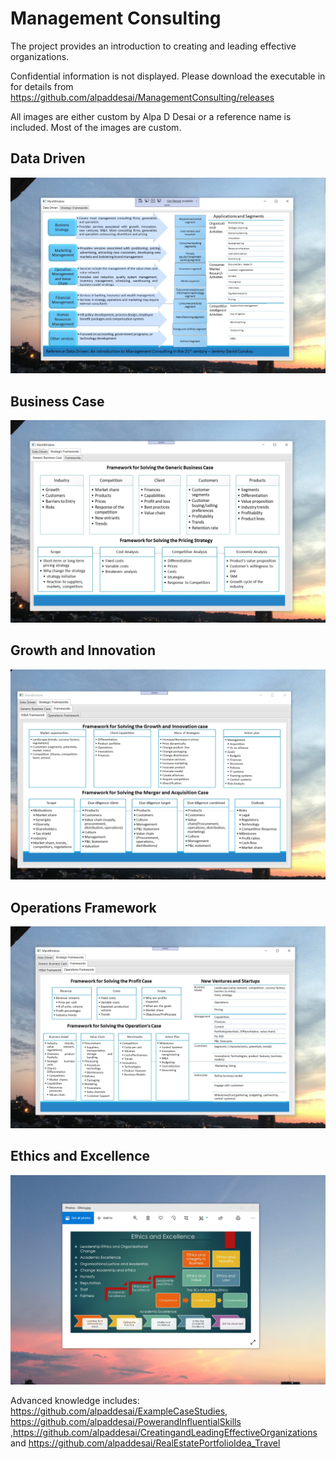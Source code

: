 # Management Consulting

The project provides an introduction to creating and leading effective organizations. 

Confidential information is not displayed. Please download the executable in  for details from https://github.com/alpaddesai/ManagementConsulting/releases

All images are either custom by Alpa D Desai or a reference name is included. Most of the images are custom.

## Data Driven
![image](DataDriven.png)

## Business Case
![image](BusinessCase.png)

## Growth and Innovation
![image](GrowthInnovationCase.png)

## Operations Framework
![image](OperationsFramework.png)

## Ethics and Excellence
![image](EthicsandExcellence.png)

Advanced knowledge includes: https://github.com/alpaddesai/ExampleCaseStudies,  https://github.com/alpaddesai/PowerandInfluentialSkills ,https://github.com/alpaddesai/CreatingandLeadingEffectiveOrganizations and https://github.com/alpaddesai/RealEstatePortfolioIdea_Travel
